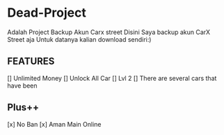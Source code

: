 # Dead-Project
Adalah Project Backup Akun Carx street 
Disini Saya backup akun CarX Street aja Untuk datanya kalian download sendiri:)
## FEATURES  

[] Unlimited Money
[] Unlock All Car
[] Lvl 2
[] There are several cars that have been 
## Plus++
[x] No Ban
[x] Aman Main Online
